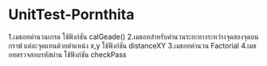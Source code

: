 # UnitTest-Pornthita 
1.เมธอทคำนวนเกรด ใช้ฟังก์ชัน  calGeade()
2.เมธอทสำหรับคำนวนระยะทางระหว่างจุดสองจุดบนกราฟ แต่ละจุดแทนด้วยตำแหน่ง x,y ใช้ฟังก์ชัน distanceXY
3.เมธอทคำนวน Factorial 
4.เมธอทตรวจสอบรหัสผ่าน ใช้ฟังก์ชัน checkPass
